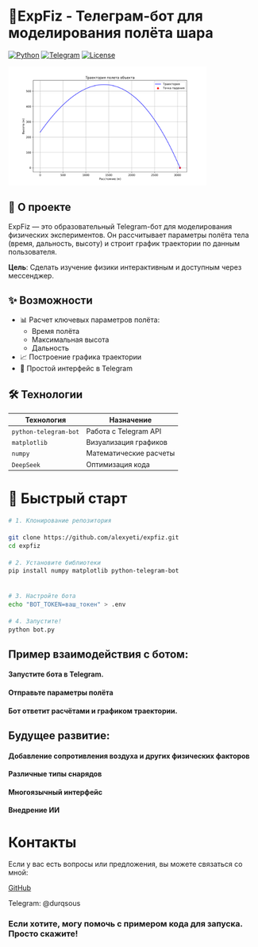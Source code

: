 # 🚀ExpFiz - Телеграм-бот для моделирования полёта шара

[![Python](https://img.shields.io/badge/Python-3.8+-blue?logo=python)](https://python.org)
[![Telegram](https://img.shields.io/badge/Telegram-Bot_API-green?logo=telegram)](https://core.telegram.org/bots/api)
[![License](https://img.shields.io/badge/License-MIT-yellow)](LICENSE)

<img src="ExpFiz/trajectory.png" width="400" alt="Пример диалога с ботом">

## 📌 О проекте
ExpFiz — это образовательный Telegram-бот для моделирования физических экспериментов. Он рассчитывает параметры полёта тела (время, дальность, высоту) и строит график траектории по данным пользователя. 

**Цель**: Сделать изучение физики интерактивным и доступным через мессенджер.

## ✨ Возможности
- 📊 Расчет ключевых параметров полёта:
  - Время полёта
  - Максимальная высота
  - Дальность
- 📈 Построение графика траектории
- 🤖 Простой интерфейс в Telegram

## 🛠 Технологии
| Технология | Назначение |
|------------|------------|
| `python-telegram-bot` | Работа с Telegram API |
| `matplotlib` | Визуализация графиков |
| `numpy` | Математические расчеты |
| `DeepSeek` | Оптимизация кода |

# 🚀 Быстрый старт
```bash
# 1. Клонирование репозитория

git clone https://github.com/alexyeti/expfiz.git
cd expfiz

# 2. Установите библиотеки
pip install numpy matplotlib python-telegram-bot


# 3. Настройте бота
echo "BOT_TOKEN=ваш_токен" > .env

# 4. Запустите!
python bot.py
```

## Пример взаимодействия с ботом:
#### Запустите бота в Telegram.
#### Отправьте параметры полёта
#### Бот ответит расчётами и графиком траектории.

## Будущее развитие:
#### Добавление сопротивления воздуха и других физических факторов
#### Различные типы снарядов
#### Многоязычный интерфейс
#### Внедрение ИИ
# Контакты
Если у вас есть вопросы или предложения, вы можете связаться со мной:

[GitHub](https://github.com/alexyeti)

Telegram: @durqsous

### Если хотите, могу помочь с примером кода для запуска. Просто скажите!
